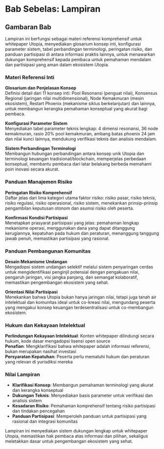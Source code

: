 # Bab Sebelas: Lampiran

## Gambaran Bab

Lampiran ini berfungsi sebagai materi referensi komprehensif untuk whitepaper Utopia, menyediakan glosarium konsep inti, konfigurasi parameter sistem, tabel perbandingan terminologi, peringatan risiko, dan panduan partisipasi di antara informasi praktis lainnya, untuk menawarkan dukungan komprehensif kepada pembaca untuk pemahaman mendalam dan partisipasi yang aman dalam ekosistem Utopia.

### Materi Referensi Inti

**Glosarium dan Penjelasan Konsep**  
Definisi detail dari 11 konsep inti: Pool Resonansi (penguat nilai), Konsensus Regional (jaringan nilai multidimensional), Node Kemakmuran (mesin ekosistem), Restart Phoenix (mekanisme siklus berkelanjutan) dan lainnya, untuk membangun kerangka pemahaman konseptual yang akurat bagi pembaca.

**Konfigurasi Parameter Sistem**  
Menyediakan tabel parameter teknis lengkap: 4 dimensi resonansi, 36 node kemakmuran, rasio 20% pool kemakmuran, ambang batas phoenix 24 jam dan nilai kunci lainnya, mendukung verifikasi teknis dan analisis mendalam.

**Sistem Perbandingan Terminologi**  
Membangun hubungan perbandingan antara konsep unik Utopia dan terminologi keuangan tradisional/blockchain, memperjelas perbedaan konseptual, membantu pembaca dari latar belakang berbeda memahami poin inovasi secara akurat.

### Panduan Manajemen Risiko

**Peringatan Risiko Komprehensif**  
Daftar jelas dari lima kategori utama faktor risiko: risiko pasar, risiko teknis, risiko regulasi, risiko operasional, risiko sistem, menekankan prinsip-prinsip pengambilan keputusan otonom dan asumsi risiko oleh peserta.

**Konfirmasi Kondisi Partisipasi**  
Menetapkan prasyarat partisipasi yang jelas: pemahaman lengkap mekanisme operasi, menggunakan dana yang dapat ditanggung kerugiannya, kepatuhan pada hukum dan peraturan, menanggung tanggung jawab penuh, memastikan partisipasi yang rasional.

### Panduan Pembangunan Komunitas

**Desain Mekanisme Undangan**  
Mengadopsi sistem undangan selektif melalui sistem penyaringan cerdas untuk mengidentifikasi penginjil potensial dengan pengakuan nilai, pengaruh jaringan, visi jangka panjang, dan semangat kolaboratif, memastikan pengembangan ekosistem yang sehat.

**Orientasi Nilai Partisipasi**  
Menekankan bahwa Utopia bukan hanya jaringan nilai, tetapi juga tanah air intelektual dan komunitas ideal untuk co-kreasi nilai, mengundang peserta yang mengakui konsep keuangan terdesentralisasi untuk co-membangun ekosistem.

### Hukum dan Kekayaan Intelektual

**Perlindungan Kekayaan Intelektual**: Konten whitepaper dilindungi secara hukum, kode dasar mengadopsi lisensi open source  
**Penafian**: Mengklarifikasi bahwa whitepaper adalah informasi referensi, bukan merupakan nasihat investasi  
**Persyaratan Kepatuhan**: Peserta perlu mematuhi hukum dan peraturan yang relevan di yurisdiksi mereka

### Nilai Lampiran

* **Klarifikasi Konsep**: Membangun pemahaman terminologi yang akurat dan kerangka konseptual
* **Dukungan Teknis**: Menyediakan basis parameter untuk verifikasi dan analisis sistem
* **Kesadaran Risiko**: Pemahaman komprehensif tentang risiko partisipasi dan tindakan pencegahan
* **Panduan Partisipasi**: Memperoleh panduan untuk partisipasi yang rasional dan integrasi komunitas

Lampiran ini menyediakan sistem dukungan lengkap untuk whitepaper Utopia, memastikan hak pembaca atas informasi dan pilihan, sekaligus meletakkan dasar untuk pengembangan ekosistem yang sehat.